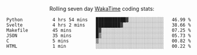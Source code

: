<!--<p align="center">
  <img width="auto" src ="https://github-readme-stats.vercel.app/api/top-langs/?username=syrkis&layout=compact&hide_border=true&theme=darcula&bg_color=00000000&langs_count=6&hide=jupyter%20notebook,JavaScript,HTML" width = 400>
      <img src ="https://github-readme-streak-stats.herokuapp.com?user=syrkis&theme=darcula&hide_border=true&background=FFFFFF00" width = 400>

</p>-->
<p align="center">Rolling seven day <a href='https://wakatime.com/'> WakaTime</a> coding stats:</p>
<!--START_SECTION:waka-->

```text
Python           4 hrs 54 mins   ███████████▓░░░░░░░░░░░░░   46.99 %
Svelte           4 hrs 2 mins    █████████▓░░░░░░░░░░░░░░░   38.66 %
Makefile         45 mins         █▓░░░░░░░░░░░░░░░░░░░░░░░   07.25 %
JSON             35 mins         █▒░░░░░░░░░░░░░░░░░░░░░░░   05.73 %
C                5 mins          ▒░░░░░░░░░░░░░░░░░░░░░░░░   00.82 %
HTML             1 min           ░░░░░░░░░░░░░░░░░░░░░░░░░   00.22 %
```

<!--END_SECTION:waka-->
